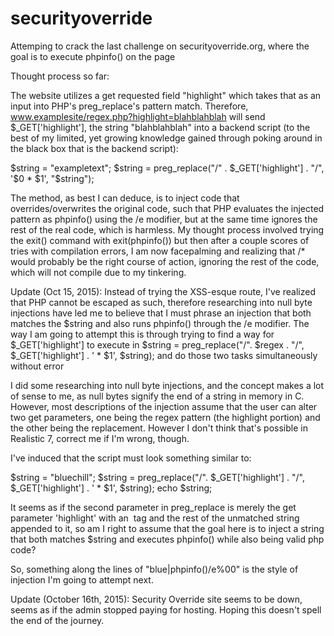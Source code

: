 # securityoverride
Attemping to crack the last challenge on securityoverride.org, where the goal is to execute phpinfo() on the page

Thought process so far:

The website utilizes a get requested field "highlight" which takes that as an input into PHP's preg_replace's pattern match.
Therefore, www.examplesite/regex.php?highlight=blahblahblah will send $_GET['highlight'], the string "blahblahblah" into a backend script (to the best of my limited, yet growing knowledge gained through poking around in the black box that is the backend script):

$string = "exampletext";
$string = preg_replace("/" . $_GET['highlight'] . "/", '$0 * $1', "$string");


The method, as best I can deduce, is to inject code that overrides/overwrites the original code, such that PHP evaluates the injected pattern as phpinfo() using the /e modifier, but at the same time ignores the rest of the real code, which is harmless.
My thought process involved trying the exit() command with exit(phpinfo()) but then after a couple scores of tries with compilation errors, I am now facepalming and realizing that /* would probably be the right course of action, ignoring the rest of the code, which will not compile due to my tinkering.

Update (Oct 15, 2015): Instead of trying the XSS-esque route, I've realized that PHP cannot be escaped as such, therefore researching into null byte injections have led me to believe that I must phrase an injection that both matches the $string and also runs phpinfo() through the /e modifier. The way I am going to attempt this is through trying to find a way for $_GET['highlight'] to execute in $string = preg_replace("/". $regex . "/", $_GET['highlight'] . ' * $1', $string); and do those two tasks simultaneously without error 

I did some researching into null byte injections, and the concept makes a lot of sense to me, as null bytes signify the end of a string in memory in C. However, most descriptions of the injection assume that the user can alter two get parameters, one being the regex pattern (the highlight portion) and the other being the replacement. However I don't think that's possible in Realistic 7, correct me if I'm wrong, though.

I've induced that the script must look something similar to:

$string = "bluechill";
$string = preg_replace("/". $_GET['highlight'] . "/", $_GET['highlight'] . ' * $1', $string);
echo $string;

It seems as if the second parameter in preg_replace is merely the get parameter 'highlight' with an <img> tag and the rest of the unmatched string appended to it, so am I right to assume that the goal here is to inject a string that both matches $string and executes phpinfo() while also being valid php code? 

So, something along the lines of "blue|phpinfo()/e%00" is the style of injection I'm going to attempt next.

Update (October 16th, 2015): Security Override site seems to be down, seems as if the admin stopped paying for hosting. Hoping this doesn't spell the end of the journey.

